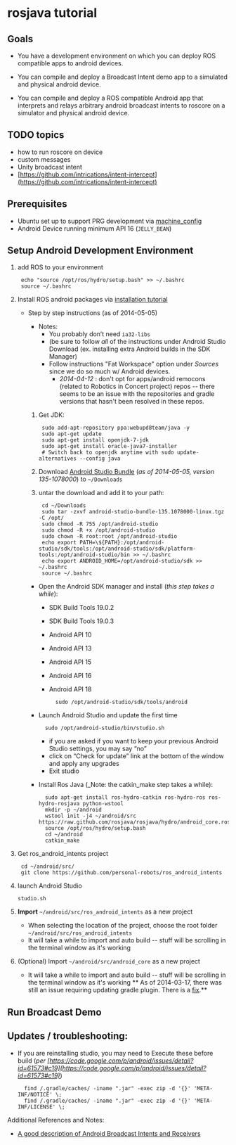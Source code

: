 # rosjava tutorial

## Goals

- You have a development environment on which you can deploy ROS compatible apps to android devices.

- You can compile and deploy a Broadcast Intent demo app to a simulated and physical android device.

- You can compile and deploy a ROS compatible Android app that interprets and relays arbitrary android broadcast intents to roscore on a simulator and physical android device.

## TODO topics
- how to run roscore on device
- custom messages
- Unity broadcast intent
- [https://github.com/intrications/intent-intercept](https://github.com/intrications/intent-intercept)

## Prerequisites
- Ubuntu set up to support PRG development via [machine\_config](https://github.com/personal-robots/machine_config "machine_config")
- Android Device running minimum API 16 (`JELLY_BEAN`)

## Setup Android Development Environment
1. add ROS to your environment

		echo "source /opt/ros/hydro/setup.bash" >> ~/.bashrc
		source ~/.bashrc

1. Install ROS android packages via [installation tutorial](http://wiki.ros.org/android/Tutorials/hydro/Installation%20-%20Ros%20Development%20Environment)
	- Step by step instructions (as of 2014-05-05)
		- Notes:
			- You probably don’t need `ia32-libs`
			- (be sure to follow _all_ of the instructions under Android Studio Download (ex. installing extra Android builds in the SDK Manager) 
			- Follow instructions "Fat Workspace" option under _Sources_ since we do so much w/ Android devices.
				- _2014-04-12_ : don't opt for apps/android remocons (related to Robotics in Concert project) repos -- there seems to be an issue with the repositories and gradle versions that hasn't been resolved in these repos.

		1. Get JDK:

				sudo add-apt-repository ppa:webupd8team/java -y
				sudo apt-get update
				sudo apt-get install openjdk-7-jdk
				sudo apt-get install oracle-java7-installer
				# Switch back to openjdk anytime with sudo update-alternatives --config java

		2. Download [Android Studio Bundle](http://developer.android.com/sdk/installing/studio.html#download) (_as of 2014-05-05, version 135-1078000_) to `~/Downloads`
		3. untar the download and add it to your path:

				cd ~/Downloads
				sudo tar -zxvf android-studio-bundle-135.1078000-linux.tgz -C /opt/
				sudo chmod -R 755 /opt/android-studio
				sudo chmod -R +x /opt/android-studio
				sudo chown -R root:root /opt/android-studio
				echo export PATH=\${PATH}:/opt/android-studio/sdk/tools:/opt/android-studio/sdk/platform-tools:/opt/android-studio/bin >> ~/.bashrc
				echo export ANDROID_HOME=/opt/android-studio/sdk >> ~/.bashrc
				source ~/.bashrc
			 
		- Open the Android SDK manager and install (_this step takes a while_):

			- SDK Build Tools 19.0.2
			- SDK Build Tools 19.0.3
			- Android API 10
			- Android API 13
			- Android API 15
			- Android API 16
			- Android API 18

					sudo /opt/android-studio/sdk/tools/android
		- Launch Android Studio and update the first time

				sudo /opt/android-studio/bin/studio.sh
			- if you are asked if you want to keep your previous Android Studio settings, you may say “no”
			- click on “Check for update” link at the bottom of the window and apply any upgrades
			- Exit studio
		- Install Ros Java (\_Note: the catkin\_make step takes a while):

				sudo apt-get install ros-hydro-catkin ros-hydro-ros ros-hydro-rosjava python-wstool
				mkdir -p ~/android
				wstool init -j4 ~/android/src https://raw.github.com/rosjava/rosjava/hydro/android_core.rosinstall
				source /opt/ros/hydro/setup.bash
				cd ~/android
				catkin_make
3. Get ros\_android\_intents project

		cd ~/android/src/
		git clone https://github.com/personal-robots/ros_android_intents
 4. launch Android Studio

		studio.sh
4. **Import** `~/android/src/ros_android_intents` as a new project
	- When selecting the location of the project, choose the root folder `~/android/src/ros_android_intents`
	- It will take a while to import and auto build -- stuff will be scrolling in the terminal window as it's working

3. (Optional) Import `~/android/src/android_core` as a new project
	- It will take a while to import and auto build -- stuff will be scrolling in the terminal window as it's working
	** As of 2014-03-17, there was still an issue requiring updating gradle plugin. There is a [fix](https://github.com/rosjava/android_core/issues/198).**

## Run Broadcast Demo

## Updates / troubleshooting:


- If you are reinstalling studio, you may need to Execute these before build (_per [https://code.google.com/p/android/issues/detail?id=61573#c19](https://code.google.com/p/android/issues/detail?id=61573#c19)_)

		find /.gradle/caches/ -iname ".jar" -exec zip -d '{}' 'META-INF/NOTICE' \;
		find /.gradle/caches/ -iname ".jar" -exec zip -d '{}' 'META-INF/LICENSE' \;


Additional References and Notes:

- [A good description of Android Broadcast Intents and Receivers](http://www.techotopia.com/index.php/Android_Broadcast_Intents_and_Broadcast_Receivers)



